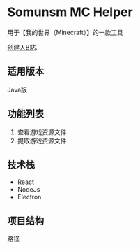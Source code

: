 # Somunsm MC Helper

用于【我的世界（Minecraft）】的一款工具

[创建人B站](https://space.bilibili.com/66932246).

## 适用版本

Java版

## 功能列表

<ol>
    <li>查看游戏资源文件</li>
    <li>提取游戏资源文件</li>
</ol>

## 技术栈

- React
- NodeJs
- Electron

## 项目结构

路径